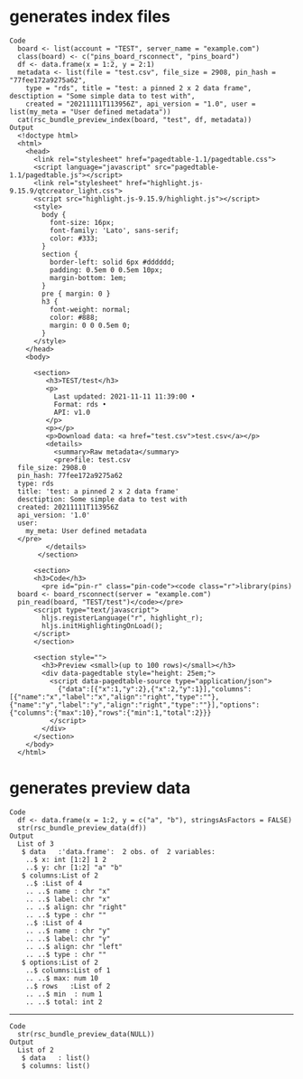 # generates index files

    Code
      board <- list(account = "TEST", server_name = "example.com")
      class(board) <- c("pins_board_rsconnect", "pins_board")
      df <- data.frame(x = 1:2, y = 2:1)
      metadata <- list(file = "test.csv", file_size = 2908, pin_hash = "77fee172a9275a62",
        type = "rds", title = "test: a pinned 2 x 2 data frame", desctiption = "Some simple data to test with",
        created = "20211111T113956Z", api_version = "1.0", user = list(my_meta = "User defined metadata"))
      cat(rsc_bundle_preview_index(board, "test", df, metadata))
    Output
      <!doctype html>
      <html>
        <head>
          <link rel="stylesheet" href="pagedtable-1.1/pagedtable.css">
          <script language="javascript" src="pagedtable-1.1/pagedtable.js"></script>
          <link rel="stylesheet" href="highlight.js-9.15.9/qtcreator_light.css">
          <script src="highlight.js-9.15.9/highlight.js"></script>
          <style>
            body {
              font-size: 16px;
              font-family: 'Lato', sans-serif;
              color: #333;
            }
            section {
              border-left: solid 6px #dddddd;
              padding: 0.5em 0 0.5em 10px;
              margin-bottom: 1em;
            }
            pre { margin: 0 }
            h3 {
              font-weight: normal;
              color: #888;
              margin: 0 0 0.5em 0;
            }
          </style>
        </head>
        <body>
      
          <section>
             <h3>TEST/test</h3>
             <p>
               Last updated: 2021-11-11 11:39:00 •
               Format: rds •
               API: v1.0
             </p>
             <p></p>
             <p>Download data: <a href="test.csv">test.csv</a></p>
             <details>
               <summary>Raw metadata</summary>
               <pre>file: test.csv
      file_size: 2908.0
      pin_hash: 77fee172a9275a62
      type: rds
      title: 'test: a pinned 2 x 2 data frame'
      desctiption: Some simple data to test with
      created: 20211111T113956Z
      api_version: '1.0'
      user:
        my_meta: User defined metadata
      </pre>
             </details>
           </section>
      
          <section>
          <h3>Code</h3>
            <pre id="pin-r" class="pin-code"><code class="r">library(pins)
      board <- board_rsconnect(server = "example.com")
      pin_read(board, "TEST/test")</code></pre>
          <script type="text/javascript">
            hljs.registerLanguage("r", highlight_r);
            hljs.initHighlightingOnLoad();
          </script>
          </section>
      
          <section style="">
            <h3>Preview <small>(up to 100 rows)</small></h3>
            <div data-pagedtable style="height: 25em;">
              <script data-pagedtable-source type="application/json">
                {"data":[{"x":1,"y":2},{"x":2,"y":1}],"columns":[{"name":"x","label":"x","align":"right","type":""},{"name":"y","label":"y","align":"right","type":""}],"options":{"columns":{"max":10},"rows":{"min":1,"total":2}}}
              </script>
            </div>
          </section>
        </body>
      </html>

# generates preview data

    Code
      df <- data.frame(x = 1:2, y = c("a", "b"), stringsAsFactors = FALSE)
      str(rsc_bundle_preview_data(df))
    Output
      List of 3
       $ data   :'data.frame':	2 obs. of  2 variables:
        ..$ x: int [1:2] 1 2
        ..$ y: chr [1:2] "a" "b"
       $ columns:List of 2
        ..$ :List of 4
        .. ..$ name : chr "x"
        .. ..$ label: chr "x"
        .. ..$ align: chr "right"
        .. ..$ type : chr ""
        ..$ :List of 4
        .. ..$ name : chr "y"
        .. ..$ label: chr "y"
        .. ..$ align: chr "left"
        .. ..$ type : chr ""
       $ options:List of 2
        ..$ columns:List of 1
        .. ..$ max: num 10
        ..$ rows   :List of 2
        .. ..$ min  : num 1
        .. ..$ total: int 2

---

    Code
      str(rsc_bundle_preview_data(NULL))
    Output
      List of 2
       $ data   : list()
       $ columns: list()

